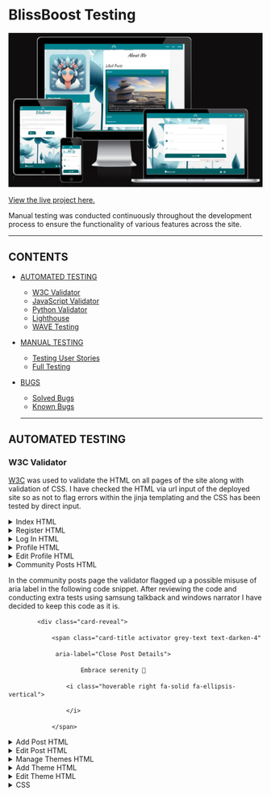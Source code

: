# BlissBoost Testing

<img src="static/documents/blissboost_responsive.png" alt="An image representing how the site looks across different devices of varying size.">

[View the live project here.](https://blissboost-079490cc3274.herokuapp.com)

Manual testing was conducted continuously throughout the development process to ensure the functionality of various features across the site.

- - -

## CONTENTS

* [AUTOMATED TESTING](#automated-testing)
  * [W3C Validator](#w3c-validator)
  * [JavaScript Validator](#javascript-validator)
  * [Python Validator](#python-validator)
  * [Lighthouse](#lighthouse)
  * [WAVE Testing](#wave-testing)
* [MANUAL TESTING](#manual-testing)
  * [Testing User Stories](#testing-user-stories)
  * [Full Testing](#full-testing)
* [BUGS](#bugs)
  * [Solved Bugs](#solved-bugs)
  * [Known Bugs](#known-bugs)

  --------

## AUTOMATED TESTING

### W3C Validator

[W3C](https://validator.w3.org/) was used to validate the HTML on all pages of the site along with validation of CSS. I have checked the HTML via url input of the deployed site so as not to flag errors within the jinja templating and the CSS has been tested by direct input.

<details><summary>Index HTML</summary>
<img src="static/documents/w3validated_index.png" alt="No Errors found.">
</details>

<details><summary>Register HTML</summary>
<img src="static/documents/w3validated_register.png" alt="No Errors found.">
</details>

<details><summary>Log In HTML</summary>
<img src="static/documents/w3validated_login.png" alt="No Errors found.">
</details>

<details><summary>Profile HTML</summary>
<img src="static/documents/w3validated_profile.png" alt="No Errors found.">
</details>

<details><summary>Edit Profile HTML</summary>
<img src="static/documents/w3validated_editprofile.png" alt="No Errors found.">
</details>

<details><summary>Community Posts HTML</summary>
<img src="static/documents/w3validated_posts.png" alt="One warning.">
</details>

In the community posts page the validator flagged up a possible misuse of aria label in the following code snippet. After reviewing the code and conducting extra tests using samsung talkback and windows narrator I have decided to keep this code as it is.

            <div class="card-reveal">

                <span class="card-title activator grey-text text-darken-4"

                 aria-label="Close Post Details">

                        Embrace serenity 🌿

                    <i class="hoverable right fa-solid fa-ellipsis-vertical">

                    </i>

                </span>

<details><summary>Add Post HTML</summary>
<img src="static/documents/w3validated_addpost.png" alt="No errors.">
</details>

<details><summary>Edit Post HTML</summary>
<img src="static/documents/w3validated_editpost.png" alt="No errors.">
</details>

<details><summary>Manage Themes HTML</summary>
<img src="static/documents/w3validated_getthemes.png" alt="No errors.">
</details>

<details><summary>Add Theme HTML</summary>
<img src="static/documents/w3validated_addtheme.png" alt="No errors.">
</details>

<details><summary>Edit Theme HTML</summary>
<img src="static/documents/w3validated_edittheme.png" alt="No errors.">
</details>

<details><summary>CSS</summary>
<img src="static/documents/w3validated_css.png" alt="No errors.">
</details>